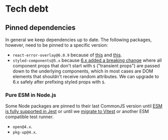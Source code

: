 # Tech debt

## Pinned dependencies

In general we keep dependencies up to date. The following packages, however, need to be pinned to a specific version:

- `react-error-overlay@6.0.9` because of [this](https://github.com/facebook/create-react-app/issues/11773) and [this](https://github.com/react-cosmos/react-cosmos/issues/1359).
- `styled-components@5.x` because [6.x added a breaking change](https://github.com/styled-components/styled-components/releases/tag/v6.0.0) where all component props that don't start with `$` ("transient props") are passed down to the underlying components, which in most cases are DOM elements that shouldn't receive random attributes. We can upgrade to 6.x safely after prefixing styled props with `$`.

### Pure ESM in Node.js

Some Node packages are pinned to their last CommonJS version until [ESM is fully supported in Jest](https://jestjs.io/docs/ecmascript-modules) or until we [migrate to Vitest](https://github.com/react-cosmos/react-cosmos/pull/1574) or another ESM compatible test runner.

- `open@4.x`.
- `pkg-up@4.x`.
